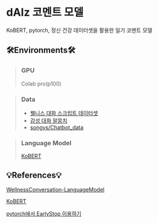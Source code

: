 # dAIz 코멘트 모델
KoBERT, pytorch, 정신 건강 데이터셋을 활용한 일기 코멘트 모델

## 🛠Environments🛠
> ### GPU
> Colab pro(p100)

> ### Data
> - [웰니스 대화 스크립트 데이터셋](https://aihub.or.kr/opendata/keti-data/recognition-laguage/KETI-02-006)
> - [감성 대화 말뭉치](https://aihub.or.kr/aidata/7978)
> - [songys/Chatbot_data](https://github.com/songys/Chatbot_data)

> ### Language Model
> [KoBERT](https://github.com/SKTBrain/KoBERT)

## 💡References💡
[WellnessConversation-LanguageModel](https://github.com/nawnoes/WellnessConversation-LanguageModel)

[KoBERT](https://github.com/SKTBrain/KoBERT)

[pytorch에서 EarlyStop 이용하기](https://quokkas.tistory.com/37)
